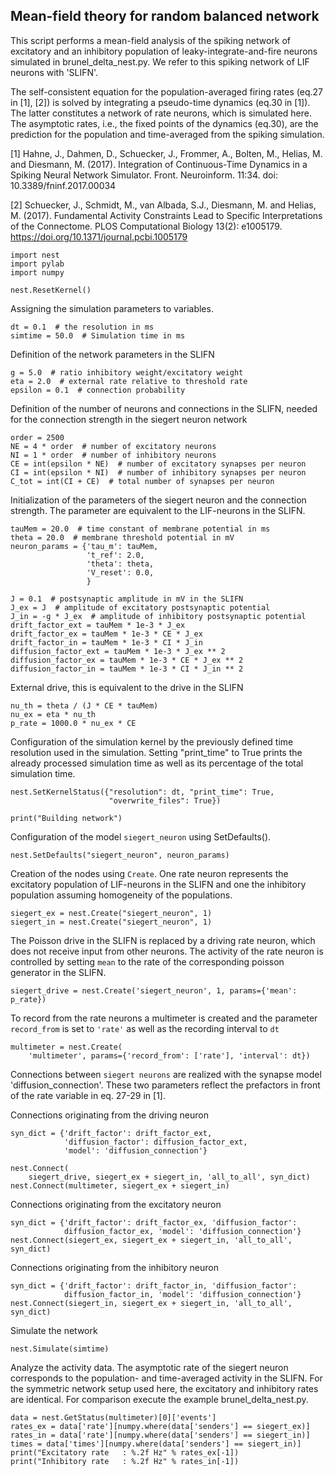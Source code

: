 

    
    
Mean-field theory for random balanced network
---------------------------------------------

This script performs a mean-field analysis of the spiking network of
excitatory and an inhibitory population of leaky-integrate-and-fire
neurons simulated in brunel_delta_nest.py. We refer to this spiking
network of LIF neurons with 'SLIFN'.

The self-consistent equation for the population-averaged firing rates
(eq.27 in [1], [2]) is solved by integrating a pseudo-time dynamics
(eq.30 in [1]). The latter constitutes a network of rate neurons, which is
simulated here. The asymptotic rates, i.e., the fixed points of the
dynamics (eq.30), are the prediction for the population and
time-averaged from the spiking simulation.

[1] Hahne, J., Dahmen, D., Schuecker, J., Frommer, A.,
 Bolten, M., Helias, M. and Diesmann, M. (2017).
 Integration of Continuous-Time Dynamics in a
 Spiking Neural Network Simulator.
 Front. Neuroinform. 11:34. doi: 10.3389/fninf.2017.00034

[2] Schuecker, J., Schmidt, M., van Albada, S.J., Diesmann, M.
and Helias, M. (2017). Fundamental Activity Constraints Lead
to Specific Interpretations of the Connectome.
PLOS Computational Biology 13(2): e1005179.
https://doi.org/10.1371/journal.pcbi.1005179

    
    import nest
    import pylab
    import numpy
    
    nest.ResetKernel()
    
Assigning the simulation parameters to variables.

    
    dt = 0.1  # the resolution in ms
    simtime = 50.0  # Simulation time in ms
    
Definition of the network parameters in the SLIFN

    
    g = 5.0  # ratio inhibitory weight/excitatory weight
    eta = 2.0  # external rate relative to threshold rate
    epsilon = 0.1  # connection probability
    
Definition of the number of neurons and connections in the
SLIFN, needed for the connection strength in the siegert neuron network

    
    order = 2500
    NE = 4 * order  # number of excitatory neurons
    NI = 1 * order  # number of inhibitory neurons
    CE = int(epsilon * NE)  # number of excitatory synapses per neuron
    CI = int(epsilon * NI)  # number of inhibitory synapses per neuron
    C_tot = int(CI + CE)  # total number of synapses per neuron
    
Initialization of the parameters of the siegert neuron and the
connection strength. The parameter are equivalent to the LIF-neurons
in the SLIFN.

    
    tauMem = 20.0  # time constant of membrane potential in ms
    theta = 20.0  # membrane threshold potential in mV
    neuron_params = {'tau_m': tauMem,
                     't_ref': 2.0,
                     'theta': theta,
                     'V_reset': 0.0,
                     }
    
    J = 0.1  # postsynaptic amplitude in mV in the SLIFN
    J_ex = J  # amplitude of excitatory postsynaptic potential
    J_in = -g * J_ex  # amplitude of inhibitory postsynaptic potential
    drift_factor_ext = tauMem * 1e-3 * J_ex
    drift_factor_ex = tauMem * 1e-3 * CE * J_ex
    drift_factor_in = tauMem * 1e-3 * CI * J_in
    diffusion_factor_ext = tauMem * 1e-3 * J_ex ** 2
    diffusion_factor_ex = tauMem * 1e-3 * CE * J_ex ** 2
    diffusion_factor_in = tauMem * 1e-3 * CI * J_in ** 2
    
External drive, this is equivalent to the drive in the SLIFN

    
    nu_th = theta / (J * CE * tauMem)
    nu_ex = eta * nu_th
    p_rate = 1000.0 * nu_ex * CE
    
Configuration of the simulation kernel by the previously defined time
resolution used in the simulation. Setting "print_time" to True prints
the already processed simulation time as well as its percentage of the
total simulation time.

    
    nest.SetKernelStatus({"resolution": dt, "print_time": True,
                          "overwrite_files": True})
    
    print("Building network")
    
Configuration of the model `siegert_neuron` using SetDefaults().

    
    nest.SetDefaults("siegert_neuron", neuron_params)
    
Creation of the nodes using `Create`. One rate neuron represents
the excitatory population of LIF-neurons in the SLIFN and one the
inhibitory population assuming homogeneity of the populations.

    
    siegert_ex = nest.Create("siegert_neuron", 1)
    siegert_in = nest.Create("siegert_neuron", 1)
    
The Poisson drive in the SLIFN is replaced by a driving rate neuron, which
does not receive input from other neurons. The activity of the rate
neuron is controlled by setting `mean` to the rate of the corresponding
poisson generator in the SLIFN.

    
    siegert_drive = nest.Create('siegert_neuron', 1, params={'mean': p_rate})
    
To record from the rate neurons a multimeter is created and the
parameter `record_from` is set to `'rate'` as well as the recording
interval to `dt`

    
    multimeter = nest.Create(
        'multimeter', params={'record_from': ['rate'], 'interval': dt})
    
Connections between `siegert neurons` are realized with the
synapse model 'diffusion_connection'. These two parameters reflect the
prefactors in front of the rate variable in eq. 27-29 in [1].

    
Connections originating from the driving neuron

    
    syn_dict = {'drift_factor': drift_factor_ext,
                'diffusion_factor': diffusion_factor_ext,
                'model': 'diffusion_connection'}
    
    nest.Connect(
        siegert_drive, siegert_ex + siegert_in, 'all_to_all', syn_dict)
    nest.Connect(multimeter, siegert_ex + siegert_in)
    
Connections originating from the excitatory neuron

    
    syn_dict = {'drift_factor': drift_factor_ex, 'diffusion_factor':
                diffusion_factor_ex, 'model': 'diffusion_connection'}
    nest.Connect(siegert_ex, siegert_ex + siegert_in, 'all_to_all', syn_dict)
    
Connections originating from the inhibitory neuron

    
    syn_dict = {'drift_factor': drift_factor_in, 'diffusion_factor':
                diffusion_factor_in, 'model': 'diffusion_connection'}
    nest.Connect(siegert_in, siegert_ex + siegert_in, 'all_to_all', syn_dict)
    
Simulate the network

    
    nest.Simulate(simtime)
    
Analyze the activity data. The asymptotic rate of the siegert
neuron corresponds to the population- and time-averaged activity in
the SLIFN.  For the symmetric network setup used here, the excitatory
and inhibitory rates are identical. For comparison execute the
example brunel_delta_nest.py.

    
    data = nest.GetStatus(multimeter)[0]['events']
    rates_ex = data['rate'][numpy.where(data['senders'] == siegert_ex)]
    rates_in = data['rate'][numpy.where(data['senders'] == siegert_in)]
    times = data['times'][numpy.where(data['senders'] == siegert_in)]
    print("Excitatory rate   : %.2f Hz" % rates_ex[-1])
    print("Inhibitory rate   : %.2f Hz" % rates_in[-1])
    
    



